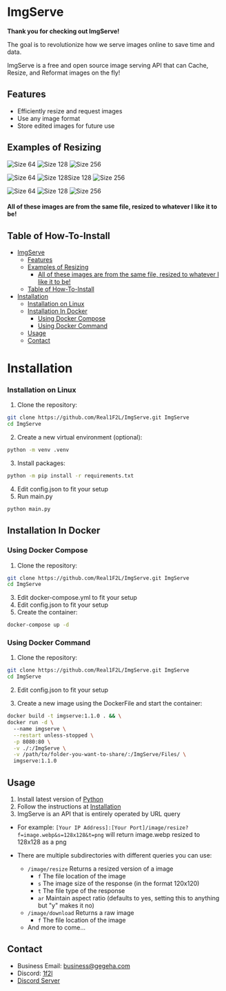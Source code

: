 # ImgServe
**Thank you for checking out ImgServe!**

The goal is to revolutionize how we serve images online to save time and data.

ImgServe is a free and open source image serving API that can Cache, Resize, and Reformat images on the fly!

## Features
- Efficiently resize and request images
- Use any image format
- Store edited images for future use
 
## Examples of Resizing
![Size 64](https://imgserve.gegeha.com/download?size=64&file=images/index/chopper/3.png)
![Size 128](https://imgserve.gegeha.com/download?size=128&file=images/index/chopper/3.png)
![Size 256](https://imgserve.gegeha.com/download?size=256&file=images/index/chopper/3.png)

![Size 64](https://imgserve.gegeha.com/download?size=64&file=images/index/chopper/2.png)
![Size 128Size 128](https://imgserve.gegeha.com/download?size=128&file=images/index/chopper/2.png)
![Size 256](https://imgserve.gegeha.com/download?size=256&file=images/index/chopper/2.png)

![Size 64](https://imgserve.gegeha.com/download?size=64&file=images/index/chopper/1.png)
![Size 128](https://imgserve.gegeha.com/download?size=128&file=images/index/chopper/1.png)
![Size 256](https://imgserve.gegeha.com/download?size=256&file=images/index/chopper/1.png)

#### All of these images are from the same file, resized to whatever I like it to be!

## Table of How-To-Install 
- [ImgServe](#imgserve)
  - [Features](#features)
  - [Examples of Resizing](#examples-of-resizing)
      - [All of these images are from the same file, resized to whatever I like it to be!](#all-of-these-images-are-from-the-same-file-resized-to-whatever-i-like-it-to-be)
  - [Table of How-To-Install](#table-of-how-to-install)
- [Installation](#installation)
    - [Installation on Linux](#installation-on-linux)
  - [Installation In Docker](#installation-in-docker)
    - [Using Docker Compose](#using-docker-compose)
    - [Using Docker Command](#using-docker-command)
  - [Usage](#usage)
  - [Contact](#contact)

# Installation

### Installation on Linux

1. Clone the repository:
  ```bash
  git clone https://github.com/Real1F2L/ImgServe.git ImgServe
  cd ImgServe
  ```
2. Create a new virtual environment (optional):
 ```bash
 python -m venv .venv
 ```
3. Install packages:
 ```bash
 python -m pip install -r requirements.txt
 ```
4. Edit config.json to fit your setup
5. Run main.py
  ```bash
  python main.py
  ```

## Installation In Docker

### Using Docker Compose

1. Clone the repository:
  ```bash
  git clone https://github.com/Real1F2L/ImgServe.git ImgServe
  cd ImgServe
  ```
3. Edit docker-compose.yml to fit your setup
4. Edit config.json to fit your setup
5. Create the container:
 ```Bash
 docker-compose up -d
 ```

### Using Docker Command

1. Clone the repository:
  ```bash
  git clone https://github.com/Real1F2L/ImgServe.git ImgServe
  cd ImgServe
  ```

2. Edit config.json to fit your setup

3. Create a new image using the DockerFile and start the container:

 ```bash
 docker build -t imgserve:1.1.0 . && \
 docker run -d \ 
   --name imgserve \
   --restart unless-stopped \
   -p 8080:80 \
   -v ./:/ImgServe \
   -v /path/to/folder-you-want-to-share/:/ImgServe/Files/ \
   imgserve:1.1.0
 ```
 
## Usage
1. Install latest version of [Python](https://www.python.org/downloads/)
2. Follow the instructions at [Installation](#Installation)
3. ImgServe is an API that is entirely operated by URL query
  - For example: `[Your IP Address]:[Your Port]/image/resize?f=image.webp&s=128x128&t=png` will return image.webp resized to 128x128 as a png
    
  - There are multiple subdirectories with different queries you can use:
     - `/image/resize` Returns a resized version of a image
       - `f` The file location of the image
       - `s` The image size of the response (in the format 120x120)
       - `t` The file type of the response
       - `ar` Maintain aspect ratio (defaults to yes, setting this to anything but "y" makes it no)
     - `/image/download` Returns a raw image
       - `f` The file location of the image
     - And more to come...

## Contact
- Business Email: [business@gegeha.com](mailto:business@gegeha.com)
- Discord: [1f2l](https://discord.com/users/686579767813734412)
- [Discord Server](https://discord.com/invite/RHt7wvmfEp)